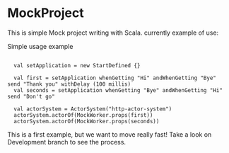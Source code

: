 # MockProject

This is simple Mock project writing with Scala.
currently example of use:

Simple usage example
```  import api.Transition._

  val setApplication = new StartDefined {}

  val first = setApplication whenGetting "Hi" andWhenGetting "Bye" send "Thank you" withDelay (100 millis)
  val seconds = setApplication whenGetting "Bye" andWhenGetting "Hi" send "Don't go"

  val actorSystem = ActorSystem("http-actor-system")
  actorSystem.actorOf(MockWorker.props(first))
  actorSystem.actorOf(MockWorker.props(seconds))
```

This is a first example, but we want to move really fast! Take a look on Development branch to see the process.